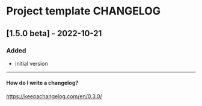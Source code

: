 # Project template CHANGELOG


## [1.5.0 beta] - 2022-10-21

### Added
- initial version


------------------------------------------------------------

#### How do I write a changelog?
https://keepachangelog.com/en/0.3.0/
